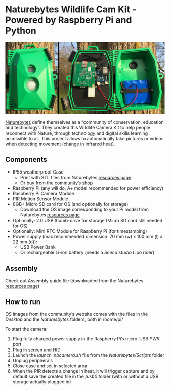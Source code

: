 # Naturebytes Wildlife Cam Kit - Powered by Raspberry Pi and Python
![Cover image](cover.JPG)

[Naturebytes](https://naturebytes.org/about/) define themselves as a “community of conservation, education and technology”. They created this Wildlife Camera Kit to help people reconnect with Nature, through technology and digital skills learning accessible to all.
This project allows to automatically take pictures or videos when detecting movement (change in infrared heat).

## Components
- IP55 weatherproof Case
  - Print with STL files from Naturebytes [resources page]( https://naturebytes.org/2020/09/03/wildlife-cam-kit-resources/)
  - Or buy from the community’s [shop](https://shop.naturebytes.org/products/wildlife-cam-case-by-naturebytes)
- Raspberry Pi (any will do, A+ model recommended for power efficiency)
- Raspberry Pi Camera Module
- PIR Motion Sensor Module
- 8GB+ Micro SD card for OS (and optionally for storage)
	- Download the OS image corresponding to your Pi model from Naturebytes [resources page]( https://naturebytes.org/2020/09/03/wildlife-cam-kit-resources/)
- Optionally: 2.0 USB thumb-drive for storage (Micro SD card still needed for OS)
- Optionally: Mini RTC Module for Raspberry Pi (for timestamping)
- Power supply (max recommended dimension: 70 mm (w) x 100 mm (l) x 22 mm (d)):
  - USB Power Bank 
  - Or rechargeable Li-ion battery (needs a *Seeed studio* Lipo rider)

## Assembly
Check out Assembly guide file (downloaded from the Naturebytes [resources page]( https://naturebytes.org/2020/09/03/wildlife-cam-kit-resources/))

## How to run
OS images from the community’s website comes with the files in the *Desktop* and the *Naturesbytes* folders, both in /home/pi/

To start the camera:
1.	Plug fully charged power supply in the Raspberry Pi’s micro-USB *PWR* port
2.	Plug in screen and HID
3.	Launch the *launch_nbcamera.sh* file from the *Naturebytes/Scripts* folder
4.	Unplug peripherals
5.	Close case and set in selected area
6.	When the PIR detects a change in heat, it will trigger capture and by default save the created file in the */usb0* folder (with or without a USB storage actually plugged in)
